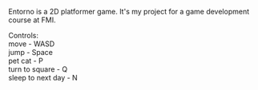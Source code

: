 Entorno is a 2D platformer game. It's my project for a game development course at FMI.  

Controls:  
move - WASD  
jump - Space  
pet cat - P  
turn to square - Q  
sleep to next day - N  
